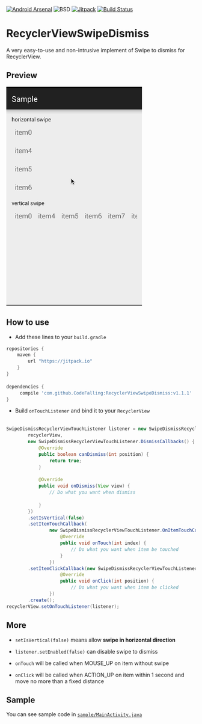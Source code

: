 [![Android Arsenal](https://img.shields.io/badge/Android%20Arsenal-RecyclerViewSwipeDismiss-brightgreen.svg?style=flat)](http://android-arsenal.com/details/1/1838)
![BSD](http://img.shields.io/badge/license-BSD-green.svg)
[![Jitpack](https://img.shields.io/github/release/CodeFalling/RecyclerViewSwipeDismiss.svg?label=JitPack%20Maven)](https://jitpack.io/#CodeFalling/RecyclerViewSwipeDismiss/)
[![Build Status](https://travis-ci.org/CodeFalling/RecyclerViewSwipeDismiss.svg?branch=master)](https://travis-ci.org/CodeFalling/RecyclerViewSwipeDismiss)
# RecyclerViewSwipeDismiss
A very easy-to-use and non-intrusive implement of Swipe to dismiss for RecyclerView.

## Preview

![preview](RecyclerViewSwipeDismiss.gif)


## How to use

- Add these lines to your `build.gradle`

```gradle
repositories {
	maven {
	    url "https://jitpack.io"
	}
}

dependencies {
	 compile 'com.github.CodeFalling:RecyclerViewSwipeDismiss:v1.1.1'
}
```

- Build `onTouchListener` and bind it to your `RecyclerView`

```java

SwipeDismissRecyclerViewTouchListener listener = new SwipeDismissRecyclerViewTouchListener.Builder(
        recyclerView,
        new SwipeDismissRecyclerViewTouchListener.DismissCallbacks() {
            @Override
            public boolean canDismiss(int position) {
                return true;
            }

            @Override
            public void onDismiss(View view) {
                // Do what you want when dismiss
                
            }
        })
        .setIsVertical(false)
        .setItemTouchCallback(
                new SwipeDismissRecyclerViewTouchListener.OnItemTouchCallBack() {
                    @Override
                    public void onTouch(int index) {
                    	// Do what you want when item be touched
                    }
                })
        .setItemClickCallback(new SwipeDismissRecyclerViewTouchListener.OnItemClickCallBack() {
                    @Override
                    public void onClick(int position) {
                        // Do what you want when item be clicked                    }
                })
        .create();
recyclerView.setOnTouchListener(listener);
```

## More

- `setIsVertical(false)` means allow **swipe in horizontal direction** 

- `listener.setEnabled(false)` can disable swipe to dismiss

- `onTouch` will be called when MOUSE_UP on item without swipe

- `onClick` will be called when ACTION_UP on item within 1 second and move no more than a fixed distance

## Sample

You can see sample code in [`sample/MainActivity.java`](https://github.com/CodeFalling/RecyclerViewSwipeDismiss/blob/master/app%2Fsrc%2Fmain%2Fjava%2Fio%2Fgithub%2Fcodefalling%2Frecyclerviewswipedismiss%2Fsample%2FMainActivity.java)
